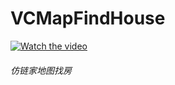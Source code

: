 # VCMapFindHouse

[![Watch the video]()](https://github.com/vchao/VCMapFindHouse/blob/master/WeChatSight51.mp4)

###### 仿链家地图找房
